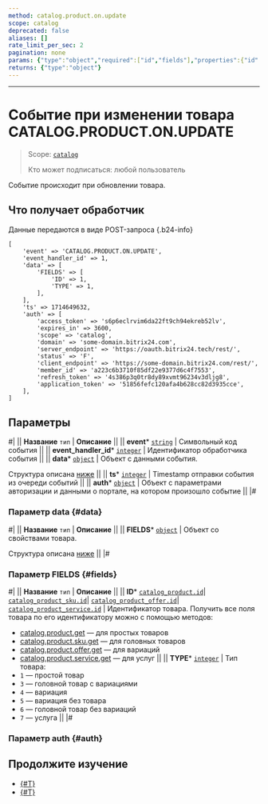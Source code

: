 ```yaml
---
method: catalog.product.on.update
scope: catalog
deprecated: false
aliases: []
rate_limit_per_sec: 2
pagination: none
params: {"type":"object","required":["id","fields"],"properties":{"id":{"type":"integer"},"fields":{"type":"object"}}}
returns: {"type":"object"}
---
```



---

# Событие при изменении товара CATALOG.PRODUCT.ON.UPDATE

> Scope: [`catalog`](../../../scopes/permissions.md)
>
> Кто может подписаться: любой пользователь

Событие происходит при обновлении товара.

## Что получает обработчик

Данные передаются в виде POST-запроса {.b24-info}

```
[
    'event' => 'CATALOG.PRODUCT.ON.UPDATE',    
    'event_handler_id' => 1,
    'data' => [
        'FIELDS' => [
            'ID' => 1,            
            'TYPE' => 1,
        ],
    ],
    'ts' => 1714649632,
    'auth' => [
        'access_token' => 's6p6eclrvim6da22ft9ch94ekreb52lv',
        'expires_in' => 3600,
        'scope' => 'catalog',
        'domain' => 'some-domain.bitrix24.com',
        'server_endpoint' => 'https://oauth.bitrix24.tech/rest/',
        'status' => 'F',
        'client_endpoint' => 'https://some-domain.bitrix24.com/rest/',
        'member_id' => 'a223c6b3710f85df22e9377d6c4f7553',
        'refresh_token' => '4s386p3q0tr8dy89xvmt96234v3dljg8',
        'application_token' => '51856fefc120afa4b628cc82d3935cce',
    ],
]
```

## Параметры



#|
|| **Название**
`тип` | **Описание** ||
|| **event***
[`string`](../../data-types.md) | Символьный код события ||
|| **event_handler_id***
[`integer`](../../data-types.md) | Идентификатор обработчика события ||
|| **data***
[`object`](../../data-types.md) | Объект с данными события.

Структура описана [ниже](#data) ||
|| **ts***
[`integer`](../../data-types.md) | Timestamp отправки события из очереди событий ||
|| **auth***
[`object`](../../data-types.md) | Объект с параметрами авторизации и данными о портале, на котором произошло событие ||
|#

### Параметр data {#data}



#|
|| **Название**
`тип` | **Описание** ||
|| **FIELDS***
[`object`](../../data-types.md) | Объект со свойствами товара.

Структура описана [ниже](#fields) ||
|#

### Параметр FIELDS {#fields}



#|
|| **Название**
`тип` | **Описание** ||
|| **ID***
[`catalog_product.id`](../../data-types.md#catalog_product)\|
[`catalog_product_sku.id`](../../data-types.md#catalog_product_sku)\|
[`catalog_product_offer.id`](../../data-types.md#catalog_product_offer)\|
[`catalog_product_service.id`](../../data-types.md#catalog_product_service) | Идентификатор товара. Получить все поля товара по его идентификатору можно с помощью методов:
- [catalog.product.get](../catalog-product-get.md) — для простых товаров
- [catalog.product.sku.get](../sku/catalog-product-sku-get.md) — для головных товаров
- [catalog.product.offer.get](../offer/catalog-product-offer-get.md) — для вариаций
- [catalog.product.service.get](../service/catalog-product-service-get.md) — для услуг
||
|| **TYPE***
[`integer`](../../data-types.md) | Тип товара:
- `1` — простой товар
- `3` — головной товар с вариациями
- `4` — вариация
- `5` — вариация без товара
- `6` — головной товар без вариаций
- `7` — услуга
||
|#

### Параметр auth {#auth}



## Продолжите изучение

- [{#T}](./catalog-product-on-add.md)
- [{#T}](./catalog-product-on-delete.md)
